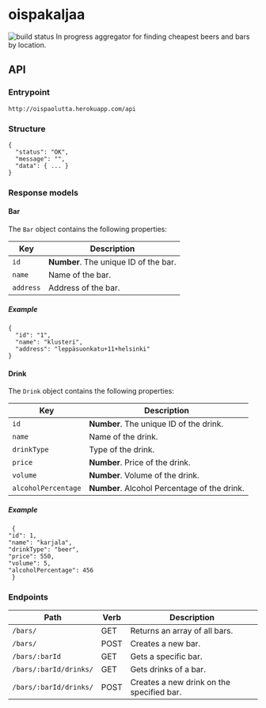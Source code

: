 # oispakaljaa
![build status](https://api.travis-ci.org/OispaKaljaa/oispakaljaa.svg?branch=master)
In progress aggregator for finding cheapest beers and bars by location. 

## API 
### Entrypoint
 `http://oispaolutta.herokuapp.com/api`
 
### Structure
```
{
  "status": "OK",
  "message": "",
  "data": { ... }
}
```
### Response models

#### Bar
The `Bar` object contains the following properties:

Key | Description
---- | -----------
`id` | **Number**. The unique ID of the bar.
`name` | Name of the bar.
`address` | Address of the bar.

##### Example
```
{
  "id": "1",
  "name": "klusteri",
  "address": "leppäsuonkatu+11+helsinki"
}
```

#### Drink
The `Drink` object contains the following properties:

Key | Description
----|------------
`id` | **Number**. The unique ID of the drink.
`name` | Name of the drink.
`drinkType` | Type of the drink.
`price` | **Number**. Price of the drink.
`volume` | **Number**. Volume of the drink.
`alcoholPercentage` | **Number**. Alcohol Percentage of the drink.

##### Example
```
 {
"id": 1,
"name": "karjala",
"drinkType": "beer",
"price": 550,
"volume": 5,
"alcoholPercentage": 456
 }
```

### Endpoints

Path | Verb | Description
-----|------|------------
`/bars/` | GET | Returns an array of all bars.
`/bars/` | POST | Creates a new bar.
`/bars/:barId` | GET | Gets a specific bar.
`/bars/:barId/drinks/` | GET | Gets drinks of a bar.
`/bars/:barId/drinks/` | POST | Creates a new drink on the specified bar.
